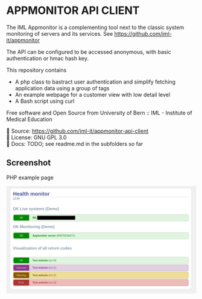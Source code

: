 # APPMONITOR API CLIENT

The IML Appmonitor is a complementing tool next to the classic system monitoring
of servers and its services.
See <https://github.com/iml-it/appmonitor>

The API can be configured to be accessed anonymous, with basic authentication or hmac hash key.

This repository contains

* A php class to bastract user authentication and simplify fetching application data using a group of tags
* An example webpage for a customer view with low detail level
* A Bash script using curl

Free software and Open Source from University of Bern :: IML - Institute of Medical Education

📄 Source: <https://github.com/iml-it/appmonitor-api-client> \
📜 License: GNU GPL 3.0 \
📗 Docs: TODO; see readme.md in the subfolders so far

## Screenshot

PHP example page

![alt text](docs/images/php-example-01.png)
